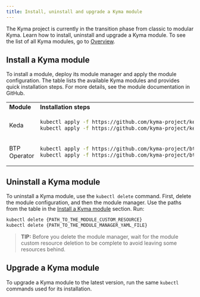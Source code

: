```yaml
---
title: Install, uninstall and upgrade a Kyma module
---
```


The Kyma project is currently in the transition phase from classic to modular Kyma. Learn how to install, uninstall and upgrade a Kyma module. To see the list of all Kyma modules, go to [Overview](/docs/01-overview/README.md).

## Install a Kyma module

To install a module, deploy its module manager and apply the module configuration. The table lists the available Kyma modules and provides quick installation steps. For more details, see the module documentation in GitHub.

<table>
<tr>
<td> <b>Module</b> </td> <td> <b>Installation steps</b> </td> <td> <b>Documentation</b> </td>
</tr>
<tr>
<td> Keda </td>
<td>
    
```bash
kubectl apply -f https://github.com/kyma-project/keda-manager/releases/latest/download/keda-manager.yaml
kubectl apply -f https://github.com/kyma-project/keda-manager/releases/latest/download/keda-default-cr.yaml
```

</td>
<td> <a href="https://github.com/kyma-project/keda-manager">Keda Manager</a></td>
</tr>
<tr>
<td> BTP Operator </td>
<td>

```bash
kubectl apply -f https://github.com/kyma-project/btp-manager/releases/latest/download/btp-operator.yaml
kubectl apply -f https://github.com/kyma-project/btp-manager/releases/latest/download/btpoperator-default-cr.yaml
```

<td> <a href="https://github.com/kyma-project/btp-manager">BTP Manager</a></td>
</td>
</tr>
</table>

## Uninstall a Kyma module

To uninstall a Kyma module, use the `kubectl delete` command. First, delete the module configuration, and then the module manager. Use the paths from the table in the [Install a Kyma module](#install-a-kyma-module) section. Run:

```bash
kubectl delete {PATH_TO_THE_MODULE_CUSTOM_RESOURCE}
kubectl delete {PATH_TO_THE_MODULE_MANAGER_YAML_FILE}
```

> **TIP:** Before you delete the module manager, wait for the module custom resource deletion to be complete to avoid leaving some resources behind.

## Upgrade a Kyma module

To upgrade a Kyma module to the latest version, run the same `kubectl` commands used for its installation.
